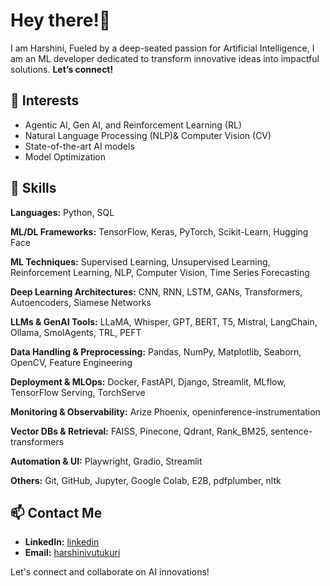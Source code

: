 # Hey there!👋
I am Harshini, Fueled by a deep-seated passion for Artificial Intelligence, I am an ML developer dedicated to transform innovative ideas into impactful solutions.  **Let’s connect!**

## 🔎 Interests

- Agentic AI, Gen AI, and Reinforcement Learning (RL)
- Natural Language Processing (NLP)& Computer Vision (CV)
- State-of-the-art AI models
- Model Optimization

## 🚀 Skills
**Languages:**  Python, SQL

**ML/DL Frameworks:**  TensorFlow, Keras, PyTorch, Scikit-Learn, Hugging Face

**ML Techniques:**  Supervised Learning, Unsupervised Learning, Reinforcement Learning, NLP, Computer Vision, Time Series Forecasting

**Deep Learning Architectures:**  CNN, RNN, LSTM, GANs, Transformers, Autoencoders, Siamese Networks

**LLMs & GenAI Tools:**  LLaMA, Whisper, GPT, BERT, T5, Mistral, LangChain, Ollama, SmolAgents, TRL, PEFT

**Data Handling & Preprocessing:**  Pandas, NumPy, Matplotlib, Seaborn, OpenCV, Feature Engineering

**Deployment & MLOps:**  Docker, FastAPI, Django, Streamlit, MLflow, TensorFlow Serving, TorchServe

**Monitoring & Observability:**  Arize Phoenix, openinference-instrumentation

**Vector DBs & Retrieval:**  FAISS, Pinecone, Qdrant, Rank_BM25, sentence-transformers

**Automation & UI:**  Playwright, Gradio, Streamlit

**Others:**  Git, GitHub, Jupyter, Google Colab, E2B, pdfplumber, nltk

## 📫 Contact Me

- **LinkedIn:** [linkedin](https://www.linkedin.com/in/harshini1v/)
- **Email:** [harshinivutukuri](https://www.linkedin.com/in/harshini1v/)

Let's connect and collaborate on AI innovations!
